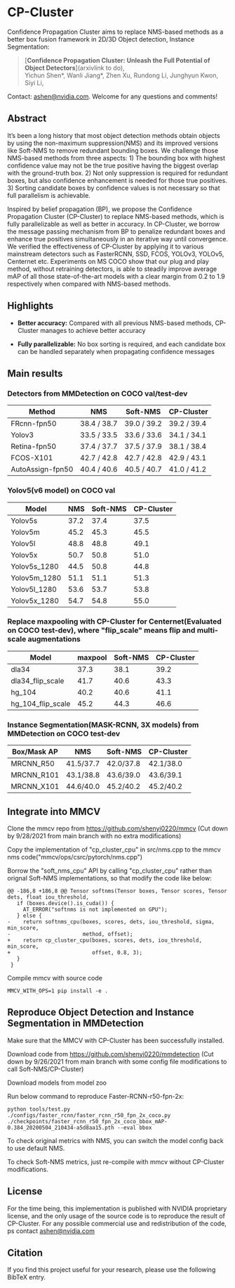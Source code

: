 # CP-Cluster

Confidence Propagation Cluster aims to replace NMS-based methods as a better box fusion framework in 2D/3D Object detection, Instance Segmentation:
> [**Confidence Propagation Cluster: Unleash the Full Potential of Object Detectors**](arxivlink to do),            
> Yichun Shen*, Wanli Jiang*, Zhen Xu, Rundong Li, Junghyun Kwon, Siyi Li,        


Contact: [ashen@nvidia.com](mailto:ashen@nvidia.com). Welcome for any questions and comments!

## Abstract 

It’s been a long history that most object detection methods obtain objects by using the non-maximum suppression(NMS) and its improved versions like Soft-NMS to remove redundant bounding boxes. We challenge those NMS-based methods from three aspects: 1) The bounding box with highest confidence value may not be the true positive having the biggest overlap with the ground-truth box. 2) Not only suppression is required for redundant boxes, but also confidence enhancement is needed for those true positives. 3) Sorting candidate boxes by confidence values is not necessary so that full parallelism is achievable.

Inspired by belief propagation (BP), we propose the Confidence Propagation Cluster (CP-Cluster) to replace NMS-based methods, which is fully parallelizable as well as better in accuracy. In CP-Cluster, we borrow the message passing mechanism from BP to penalize redundant boxes and enhance true positives simultaneously in an iterative way until convergence. We verified the effectiveness of CP-Cluster by applying it to various mainstream detectors such as FasterRCNN, SSD, FCOS, YOLOv3, YOLOv5, Centernet etc. Experiments on MS COCO show that our plug and play method, without retraining detectors, is able to steadily improve average mAP of all those state-of-the-art models with a clear margin from 0.2 to 1.9 respectively when compared with NMS-based methods.

## Highlights

- **Better accuracy:** Compared with all previous NMS-based methods, CP-Cluster manages to achieve better accuracy

- **Fully parallelizable:** No box sorting is required, and each candidate box can be handled separately when propagating confidence messages

## Main results

### Detectors from MMDetection on COCO val/test-dev

| Method         |    NMS       |     Soft-NMS    |         CP-Cluster       |
|----------------|--------------|-----------------|--------------------------|
|FRcnn-fpn50     |  38.4 / 38.7 | 39.0 / 39.2     |    39.2 / 39.4            |
|Yolov3          |  33.5 / 33.5 | 33.6 / 33.6     |    34.1 / 34.1           |
|Retina-fpn50    |  37.4 / 37.7 | 37.5 / 37.9     |    38.1 / 38.4           |
|FCOS-X101       |  42.7 / 42.8 | 42.7 / 42.8     |    42.9 / 43.1           |
|AutoAssign-fpn50|  40.4 / 40.6 | 40.5 / 40.7     |    41.0 / 41.2           |

### Yolov5(v6 model) on COCO val

| Model       |     NMS    |    Soft-NMS      |    CP-Cluster   |
|-------------|------------|------------------|-----------------|
|Yolov5s      |    37.2    |     37.4         |      37.5       |
|Yolov5m      |    45.2    |     45.3         |      45.5       |
|Yolov5l      |    48.8    |     48.8         |      49.1       |
|Yolov5x      |    50.7    |     50.8         |      51.0       |
|Yolov5s_1280 |    44.5    |     50.8         |      44.8       |
|Yolov5m_1280 |    51.1    |     51.1         |      51.3       |
|Yolov5l_1280 |    53.6    |     53.7         |      53.8       |
|Yolov5x_1280 |    54.7    |     54.8         |      55.0       |

### Replace maxpooling with CP-Cluster for Centernet(Evaluated on COCO test-dev), where "flip_scale" means flip and multi-scale augmentations

| Model           |   maxpool  |    Soft-NMS      |    CP-Cluster   |
|-----------------|------------|------------------|-----------------|
|dla34            |    37.3    |     38.1         |      39.2       |
|dla34_flip_scale |    41.7    |     40.6         |      43.3       |
|hg_104           |    40.2    |     40.6         |      41.1       |
|hg_104_flip_scale|    45.2    |     44.3         |      46.6       |

### Instance Segmentation(MASK-RCNN, 3X models) from MMDetection on COCO test-dev

| Box/Mask AP   |   NMS      |    Soft-NMS      |    CP-Cluster   |
|-----------------|------------|------------------|-----------------|
|MRCNN_R50        |  41.5/37.7 |   42.0/37.8      |    42.1/38.0    |
|MRCNN_R101       |  43.1/38.8 |   43.6/39.0      |    43.6/39.1    |
|MRCNN_X101       |  44.6/40.0 |   45.2/40.2      |    45.2/40.2    |


## Integrate into MMCV
Clone the mmcv repo from https://github.com/shenyi0220/mmcv (Cut down by 9/28/2021 from main branch with no extra modifications)


Copy the implementation of "cp_cluster_cpu" in src/nms.cpp to the mmcv nms code("mmcv/ops/csrc/pytorch/nms.cpp")

Borrow the "soft_nms_cpu" API by calling "cp_cluster_cpu" rather than orignal Soft-NMS implementations, so that modify the code like below:
~~~
@@ -186,8 +186,8 @@ Tensor softnms(Tensor boxes, Tensor scores, Tensor dets, float iou_threshold,
   if (boxes.device().is_cuda()) {
     AT_ERROR("softnms is not implemented on GPU");
   } else {
-    return softnms_cpu(boxes, scores, dets, iou_threshold, sigma, min_score,
-                       method, offset);
+    return cp_cluster_cpu(boxes, scores, dets, iou_threshold, min_score,
+                          offset, 0.8, 3);
   }
 }
~~~


Compile mmcv with source code
~~~
MMCV_WITH_OPS=1 pip install -e .
~~~


## Reproduce Object Detection and Instance Segmentation in MMDetection

Make sure that the MMCV with CP-Cluster has been successfully installed.

Download code from https://github.com/shenyi0220/mmdetection (Cut down by 9/26/2021 from main branch with some config file modifications to call Soft-NMS/CP-Cluster)

Download models from model zoo

Run below command to reproduce Faster-RCNN-r50-fpn-2x:
~~~
python tools/test.py ./configs/faster_rcnn/faster_rcnn_r50_fpn_2x_coco.py ./checkpoints/faster_rcnn_r50_fpn_2x_coco_bbox_mAP-0.384_20200504_210434-a5d8aa15.pth --eval bbox
~~~

To check original metrics with NMS, you can switch the model config back to use default NMS.

To check Soft-NMS metrics, just re-compile with mmcv without CP-Cluster modifications.
## License

For the time being, this implementation is published with NVIDIA proprietary license, and the only usage of the source code is to reproduce the result of CP-Cluster. For any possible commercial use and redistribution of the code, ps contact ashen@nvidia.com

## Citation

If you find this project useful for your research, please use the following BibTeX entry.

